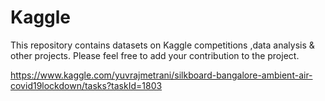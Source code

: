 # Kaggle
This repository contains datasets on Kaggle competitions ,data analysis  &amp; other projects.
Please feel free to add your contribution to the project.

https://www.kaggle.com/yuvrajmetrani/silkboard-bangalore-ambient-air-covid19lockdown/tasks?taskId=1803
